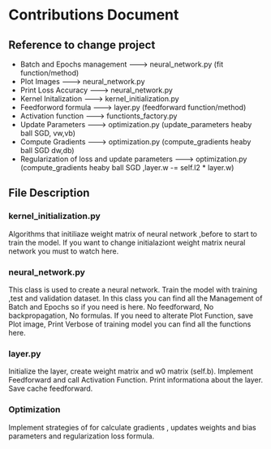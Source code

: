 # Contributions Document

## Reference to change project

- Batch and Epochs management ---> neural_network.py (fit function/method)
- Plot Images ---> neural_network.py
- Print Loss Accuracy ---> neural_network.py
- Kernel Initalization ---> kernel_initialization.py
- Feedforword formula ---> layer.py (feedforward function/method)
- Activation function ---> functionts_factory.py
- Update Parameters ---> optimization.py (update_parameters heaby ball SGD, vw,vb)
- Compute Gradients ---> optimization.py (compute_gradients heaby ball SGD dw,db)
- Regularization of loss and update parameters ---> optimization.py (compute_gradients heaby ball SGD ,layer.w -= self.l2 * layer.w)

## File Description

### kernel_initialization.py
Algorithms that initiliaze weight matrix of neural network ,before to start to train the model.
If you want to change initialaziont weight matrix neural network you must to watch here.


### neural_network.py
This class is used to create a neural network. Train the model with training ,test and validation dataset. In this class you can find all the Management of Batch and Epochs so if you need is here. No feedforward, No backpropagation, No formulas.
If you need to alterate Plot Function, save Plot image, Print Verbose of training model you can find all the functions here.


### layer.py
Initialize the layer, create weight matrix and w0 matrix (self.b). Implement Feedforward and call Activation Function.
Print informationa about the layer. Save cache feedforward.


### Optimization
Implement strategies of for calculate gradients , updates weights and bias parameters and regularization loss formula.



